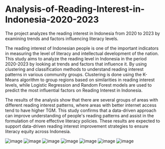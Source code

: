 # Analysis-of-Reading-Interest-in-Indonesia-2020-2023
The project analyzes the reading interest in Indonesia from 2020 to 2023 by examining trends and factors influencing literacy levels.

The reading interest of Indonesian people is one of the important indicators in measuring the level of literacy and intellectual development of the nation. This study aims to analyze the reading level in Indonesia in the period 2020-2023 by looking at trends and factors that influence it. By using clustering and classification methods to understand reading interest patterns in various community groups. Clustering is done using the K-Means algorithm to group regions based on similarities in reading interest levels, while Logistic Regression and Random Forest models are used to predict the most influential factors on Reading Interest in Indonesia.

The results of the analysis show that there are several groups of areas with different reading interest patterns, where areas with better internet access tend to have higher TGM. This study confirms that a data-driven approach can improve understanding of people's reading patterns and assist in the formulation of more effective literacy policies. These results are expected to support data-driven reading interest improvement strategies to ensure literacy equity across Indonesia.

![image](https://github.com/user-attachments/assets/b19f59d7-d2f2-4c37-860a-70f36e2a12ab)
![image](https://github.com/user-attachments/assets/0f2d83ec-ef7c-4d3f-b58a-2a70f26ee8dd)
![image](https://github.com/user-attachments/assets/99e23c22-32c3-49f4-ae09-5ae0a695d76e)
![image](https://github.com/user-attachments/assets/2ec4a819-a5e6-45f7-a291-ea8366cc4f08)
![image](https://github.com/user-attachments/assets/f60cfcf7-d7f1-4c19-a89f-507ea5f1af0d)
![image](https://github.com/user-attachments/assets/8de2400c-35bd-49eb-9c92-eb3c1e2b2125)
![image](https://github.com/user-attachments/assets/71207f22-5686-43ae-b5f5-3f6c5ea3f652)


